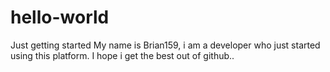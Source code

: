 # hello-world
Just getting started
My name is Brian159, i am a developer who just started using this platform. I hope i get the best out of github..
